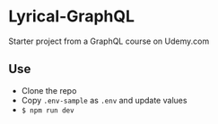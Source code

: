 # Lyrical-GraphQL
Starter project from a GraphQL course on Udemy.com

## Use

- Clone the repo
- Copy `.env-sample` as `.env` and update values
- `$ npm run dev`

